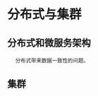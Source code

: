 
# 分布式与集群
<!--

一分钟弄懂什么是分布式和微服务
https://blog.csdn.net/zhonglunsheng/article/details/83153451
什么是分布式系统，如何学习分布式系统
https://www.cnblogs.com/xybaby/p/7787034.html

什么是集群？负载均衡？ 
https://mp.weixin.qq.com/s/GPGEgLpCE_KAUPis5UqbKA
https://blog.csdn.net/weixin_42369687/article/details/89914131
-->

<!-- 
集中式架构与分布式架构
https://www.sohu.com/a/259712753_100011803

https://mp.weixin.qq.com/s/mfoVfOEF58Qg06w_YMtuNw
-->


## 分布式和微服务架构

<!-- 
**** 我C，一个库里Curry几百个表，这谁受得了？ 
https://mp.weixin.qq.com/s/zjezT6XiHK60BnmSxVwt6Q


-->

<!-- 
三分钟彻底弄懂什么是分布式和微服务架构 
https://mp.weixin.qq.com/s/2Hk8cUPLj8_COQW2L5h56g
图解微服务技术架构体系 
https://mp.weixin.qq.com/s/PIXmfbFH1y5AarKNPmt3Xg
微服务架构下如何解耦，对于已经紧耦合下如何重构？ 
https://mp.weixin.qq.com/s/eaNFwNyz-TIXmhtWMYsxKQ

-->

&emsp; `分布式带来数据一致性的问题。`  


## 集群  
<!-- 

什么是集群&集群的分类
https://blog.csdn.net/qq_41652038/article/details/91789940
集群技术
https://baike.baidu.com/item/%E9%9B%86%E7%BE%A4%E6%8A%80%E6%9C%AF/9774443?fr=aladdin

-->